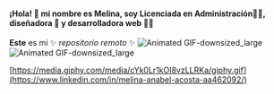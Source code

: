 #### ¡Hola! 👋 mi nombre es Melina, soy Licenciada en Administración👩‍🎓, diseñadora 📌 y desarrolladora web 👩‍💻
**Este** es mi ✨ _repositorio remoto_ ✨ 
![Animated GIF-downsized_large](https://media.giphy.com/media/A8NkSPltT13H2/giphy.gif)
![Animated GIF-downsized_large](https://user-images.githubusercontent.com/73447224/98456456-a68e8d00-215c-11eb-8337-8bd19048fd33.gif)



[https://media.giphy.com/media/cYk0Lr1kOI8vzLLRKa/giphy.gif](https://www.linkedin.com/in/melina-anabel-acosta-aa462092/)